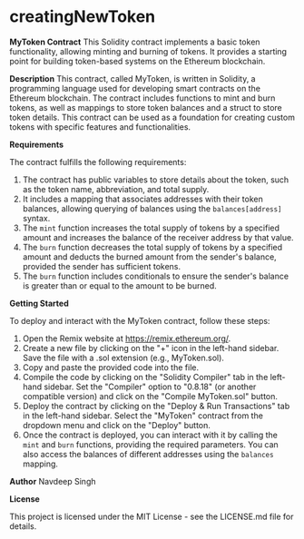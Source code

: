 # creatingNewToken
**MyToken Contract**
This Solidity contract implements a basic token functionality,
allowing minting and burning of tokens. It provides a starting 
point for building token-based systems on the Ethereum blockchain.

**Description**
This contract, called MyToken, is written in Solidity, a programming 
language used for developing smart contracts on the Ethereum blockchain. 
The contract includes functions to mint and burn tokens, as well as mappings 
to store token balances and a struct to store token details. This contract 
can be used as a foundation for creating custom tokens with specific features and functionalities.

**Requirements**

The contract fulfills the following requirements:

1. The contract has public variables to store details about the token, such as the token name, abbreviation, and total supply.
2. It includes a mapping that associates addresses with their token balances, allowing querying of balances using the `balances[address]` syntax.
3. The `mint` function increases the total supply of tokens by a specified amount and increases the balance of the receiver address by that value.
4. The `burn` function decreases the total supply of tokens by a specified amount and deducts the burned amount from the sender's balance, provided the sender has sufficient tokens.
5. The `burn` function includes conditionals to ensure the sender's balance is greater than or equal to the amount to be burned.

**Getting Started**

To deploy and interact with the MyToken contract, follow these steps:

1. Open the Remix website at https://remix.ethereum.org/.
2. Create a new file by clicking on the "+" icon in the left-hand sidebar. Save the file with a .sol extension (e.g., MyToken.sol).
3. Copy and paste the provided code into the file.
4. Compile the code by clicking on the "Solidity Compiler" tab in the left-hand sidebar. Set the "Compiler" option to "0.8.18" (or another compatible version) and click on the "Compile MyToken.sol" button.
5. Deploy the contract by clicking on the "Deploy & Run Transactions" tab in the left-hand sidebar. Select the "MyToken" contract from the dropdown menu and click on the "Deploy" button.
6. Once the contract is deployed, you can interact with it by calling the `mint` and `burn` functions, providing the required parameters. You can also access the balances of different addresses using the `balances` mapping.

**Author**
Navdeep Singh

**License**

This project is licensed under the MIT License - see the LICENSE.md file for details.

